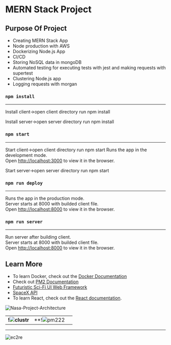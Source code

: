 <h1>MERN Stack Project</h1>

## Purpose Of Project
* Creating MERN Stack App
* Node production with AWS 
* Dockerizing Node.js App
* CI/CD
* Storing NoSQL data in mongoDB
* Automated testing for executing tests with jest and making requests with supertest
* Clustering Node.js app
* Logging requests with morgan


### `npm install`
------------------------------------------------------
Install client->open client directory run npm install

Install server->open server directory run npm install

### `npm start`
---------------------------------------------------------------
Start client->open client directory run npm start
Runs the app in the development mode.\
Open [http://localhost:3000](http://localhost:3000) to view it in the browser.

Start server->open server directory run npm start

### `npm run deploy`
---------------------------------------------------------------
Runs the app in the production mode.\
Server starts at 8000 with builded client file.\
Open [http://localhost:8000](http://localhost:8000) to view it in the browser.

### `npm run server`
---------------------------------------------------------------
Run server after building client.\
Server starts at 8000 with builded client file.\
Open [http://localhost:8000](http://localhost:8000) to view it in the browser.

## Learn More

- To learn Docker, check out the [Docker Documentation](https://docs.docker.com/)
- Check out [PM2 Documentation](https://pm2.keymetrics.io/docs)
- [Futuristic Sci-Fi UI Web Framework](https://github.com/arwes/arwes)
- [SpaceX API](https://github.com/r-spacex/SpaceX-API)
- To learn React, check out the [React documentation](https://reactjs.org/).


![Nasa-Project-Architecture](https://user-images.githubusercontent.com/62605922/154981512-67819f28-77a8-4976-8cfb-d6a763281ed8.png)

||||
|:--:|:--:|:--:|
|**!![clustr](https://user-images.githubusercontent.com/62605922/154940106-7ae7c457-cc5a-471d-a3dc-48f50b06624a.png)**|**!![pm222](https://user-images.githubusercontent.com/62605922/154940117-6f5a04a8-6016-4120-8e10-bef397879447.png)|


----------------------------------------------------------------------------------------

![ec2re](https://user-images.githubusercontent.com/62605922/154940860-be9ede4f-031d-4393-85d9-a14091b2d34d.gif)
